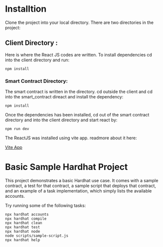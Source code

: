 # Installtion

Clone the project into your local directory.
There are two directories in the project:

## Client Directory :

Here is where the React JS codes are written.
To install dependencies cd into the client directory and run:

```
npm install

```
### Smart Contract Directory:
The smart contract is written in the directory.
cd outside the client and cd into the smart_contract direact and install the dependency:
```
npm install
```

Once the dependencies has been installed, cd out of the smart contract directory and into the client directory and start react by:

```
npm run dev
```

The ReactJS was installed using vite app. readmore about it here:

<a href="https://vitejs.dev/guide/">Vite App</a>
# Basic Sample Hardhat Project

This project demonstrates a basic Hardhat use case. It comes with a sample contract, a test for that contract, a sample script that deploys that contract, and an example of a task implementation, which simply lists the available accounts.

Try running some of the following tasks:

```shell
npx hardhat accounts
npx hardhat compile
npx hardhat clean
npx hardhat test
npx hardhat node
node scripts/sample-script.js
npx hardhat help
```
